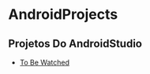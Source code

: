 # AndroidProjects
## Projetos Do AndroidStudio
- [To Be Watched](https://github.com/Necctares/AndroidProjects/tree/main/MyAnimeToWatchList)
